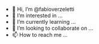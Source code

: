 - 👋 Hi, I’m @fabioverzeletti
- 👀 I’m interested in ...
- 🌱 I’m currently learning ...
- 💞️ I’m looking to collaborate on ...
- 📫 How to reach me ...

<!---
fabioverzeletti/fabioverzeletti is a ✨ special ✨ repository because its `README.md` (this file) appears on your GitHub profile.
You can click the Preview link to take a look at your changes.
--->
